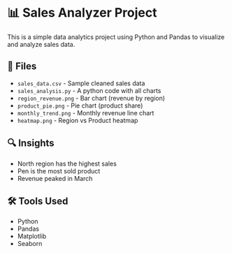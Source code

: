 # 📊 Sales Analyzer Project

This is a simple data analytics project using Python and Pandas to visualize and analyze sales data.

## 📁 Files
- `sales_data.csv` - Sample cleaned sales data
- `sales_analysis.py` -  A python code with all charts
- `region_revenue.png` - Bar chart (revenue by region)
- `product_pie.png` - Pie chart (product share)
- `monthly_trend.png` - Monthly revenue line chart
- `heatmap.png` - Region vs Product heatmap

## 🔍 Insights
- North region has the highest sales
- Pen is the most sold product
- Revenue peaked in March

## 🛠 Tools Used
- Python
- Pandas
- Matplotlib
- Seaborn